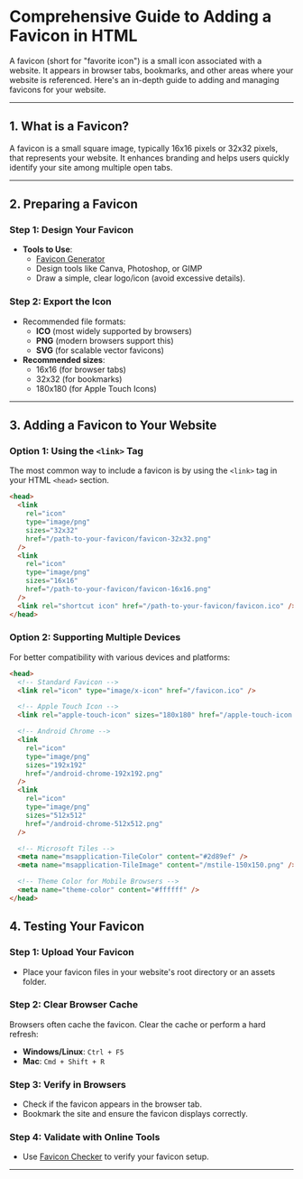 # Comprehensive Guide to Adding a Favicon in HTML

A favicon (short for "favorite icon") is a small icon associated with a website. It appears in browser tabs, bookmarks, and other areas where your website is referenced. Here's an in-depth guide to adding and managing favicons for your website.

---

## **1. What is a Favicon?**

A favicon is a small square image, typically 16x16 pixels or 32x32 pixels, that represents your website. It enhances branding and helps users quickly identify your site among multiple open tabs.

---

## **2. Preparing a Favicon**

### **Step 1: Design Your Favicon**

- **Tools to Use**:
  - [Favicon Generator](https://favicon.io)
  - Design tools like Canva, Photoshop, or GIMP
  - Draw a simple, clear logo/icon (avoid excessive details).

### **Step 2: Export the Icon**

- Recommended file formats:
  - **ICO** (most widely supported by browsers)
  - **PNG** (modern browsers support this)
  - **SVG** (for scalable vector favicons)
- **Recommended sizes**:
  - 16x16 (for browser tabs)
  - 32x32 (for bookmarks)
  - 180x180 (for Apple Touch Icons)

---

## **3. Adding a Favicon to Your Website**

### **Option 1: Using the `<link>` Tag**

The most common way to include a favicon is by using the `<link>` tag in your HTML `<head>` section.

```html
<head>
  <link
    rel="icon"
    type="image/png"
    sizes="32x32"
    href="/path-to-your-favicon/favicon-32x32.png"
  />
  <link
    rel="icon"
    type="image/png"
    sizes="16x16"
    href="/path-to-your-favicon/favicon-16x16.png"
  />
  <link rel="shortcut icon" href="/path-to-your-favicon/favicon.ico" />
</head>
```

### **Option 2: Supporting Multiple Devices**

For better compatibility with various devices and platforms:

```html
<head>
  <!-- Standard Favicon -->
  <link rel="icon" type="image/x-icon" href="/favicon.ico" />

  <!-- Apple Touch Icon -->
  <link rel="apple-touch-icon" sizes="180x180" href="/apple-touch-icon.png" />

  <!-- Android Chrome -->
  <link
    rel="icon"
    type="image/png"
    sizes="192x192"
    href="/android-chrome-192x192.png"
  />
  <link
    rel="icon"
    type="image/png"
    sizes="512x512"
    href="/android-chrome-512x512.png"
  />

  <!-- Microsoft Tiles -->
  <meta name="msapplication-TileColor" content="#2d89ef" />
  <meta name="msapplication-TileImage" content="/mstile-150x150.png" />

  <!-- Theme Color for Mobile Browsers -->
  <meta name="theme-color" content="#ffffff" />
</head>
```

## **4. Testing Your Favicon**

### **Step 1: Upload Your Favicon**

- Place your favicon files in your website's root directory or an assets folder.

### **Step 2: Clear Browser Cache**

Browsers often cache the favicon. Clear the cache or perform a hard refresh:

- **Windows/Linux**: `Ctrl + F5`
- **Mac**: `Cmd + Shift + R`

### **Step 3: Verify in Browsers**

- Check if the favicon appears in the browser tab.
- Bookmark the site and ensure the favicon displays correctly.

### **Step 4: Validate with Online Tools**

- Use [Favicon Checker](https://realfavicongenerator.net/favicon_checker) to verify your favicon setup.

---

